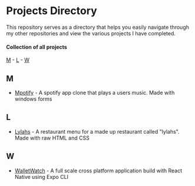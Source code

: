 # Projects Directory
This repository serves as a directory that helps you easily navigate through my other repositories and view the various projects I have completed.

#### Collection of all projects 

[M](#m) - [L](#l) - [W](#w)


## M <a id="m"></a>
- <a href="https://github.com/MoeInL/Mpotify.git">Mpotify<a/> - A spotify app clone that plays a users music. Made with windows forms 

## L <a id="l"></a>
- <a href="https://github.com/MoeInL/Restaurant_Menu.git">Lylahs<a/> - A restaurant menu for a made up restaurant called "lylahs". Made with raw HTML and CSS

## W <a id="w"></a>
- <a href="https://github.com/MoeInL/WalletWatch.git">WalletWatch<a/> - A full scale cross platform application build with React Native using Expo CLI

